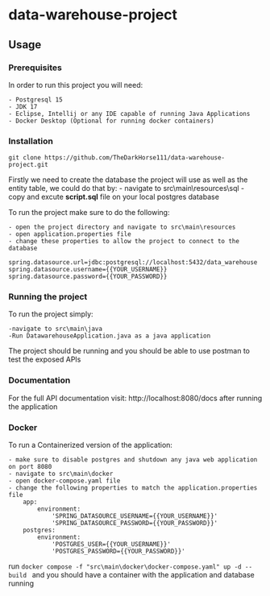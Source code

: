 # data-warehouse-project
 
## Usage

### Prerequisites

In order to run this project you will need:

    - Postgresql 15 
    - JDK 17
    - Eclipse, Intellij or any IDE capable of running Java Applications
    - Docker Desktop (Optional for running docker containers)

### Installation
```
git clone https://github.com/TheDarkHorse111/data-warehouse-project.git
```
Firstly we need to create the database the project will use as well as the entity table, we could do that by:
    - navigate to src\main\resources\sql
    - copy and excute **script.sql** file on your local postgres database

To run the project make sure to do the following:

    - open the project directory and navigate to src\main\resources
    - open application.properties file
    - change these properties to allow the project to connect to the database 

    spring.datasource.url=jdbc:postgresql://localhost:5432/data_warehouse
    spring.datasource.username={{YOUR_USERNAME}}
    spring.datasource.password={{YOUR_PASSWORD}}

### Running the project

To run the project simply:

    -navigate to src\main\java
    -Run DatawarehouseApplication.java as a java application

The project should be running and you should be able to use postman to test the exposed APIs


### Documentation
For the full API documentation visit: http://localhost:8080/docs
after running the application

### Docker

To run a Containerized version of the application:

    - make sure to disable postgres and shutdown any java web application on port 8080
    - navigate to src\main\docker
    - open docker-compose.yaml file
    - change the following properties to match the application.properties file
        app:
            environment:
                'SPRING_DATASOURCE_USERNAME={{YOUR_USERNAME}}'
                'SPRING_DATASOURCE_PASSWORD={{YOUR_PASSWORD}}'
        postgres:
            environment:
                'POSTGRES_USER={{YOUR_USERNAME}}'
                'POSTGRES_PASSWORD={{YOUR_PASSWORD}}'
    



run ```docker compose -f "src\main\docker\docker-compose.yaml" up -d --build ``` and you should have a container with the application and database running
